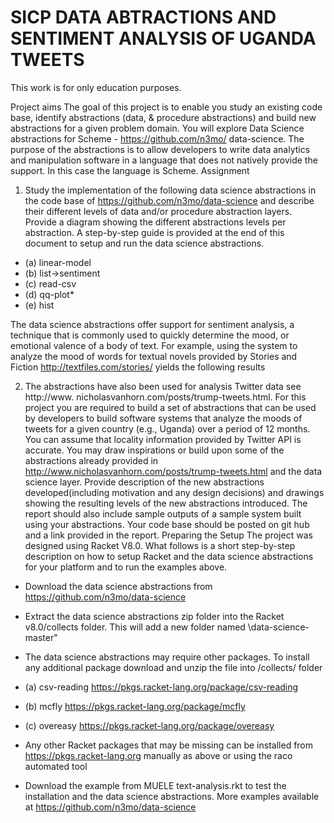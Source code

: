 # SICP DATA ABTRACTIONS AND SENTIMENT ANALYSIS OF UGANDA TWEETS
This work is for only education purposes. 

Project aims
The goal of this project is to enable you study an existing code base, identify abstractions (data, & procedure abstractions) and build new abstractions for a given problem domain. You will explore Data Science abstractions for Scheme - https://github.com/n3mo/
data-science. The purpose of the abstractions is to allow developers to write data analytics
and manipulation software in a language that does not natively provide the support. In this
case the language is Scheme.
Assignment
1. Study the implementation of the following data science abstractions in the code base of
https://github.com/n3mo/data-science and describe their different levels of data
and/or procedure abstraction layers. Provide a diagram showing the different abstractions levels per abstraction. A step-by-step guide is provided at the end of this
document to setup and run the data science abstractions.
- (a) linear-model
- (b) list->sentiment
- (c) read-csv
- (d) qq-plot*
- (e) hist


The data science abstractions offer support for sentiment analysis, a technique that is
commonly used to quickly determine the mood, or emotional valence of a body of text.
For example, using the system to analyze the mood of words for textual novels provided
by Stories and Fiction http://textfiles.com/stories/ yields the following results

2. The abstractions have also been used for analysis Twitter data see http://www.
nicholasvanhorn.com/posts/trump-tweets.html. For this project you are required
to build a set of abstractions that can be used by developers to build software systems
that analyze the moods of tweets for a given country (e.g., Uganda) over a period
of 12 months. You can assume that locality information provided by Twitter API is
accurate. You may draw inspirations or build upon some of the abstractions already
provided in
http://www.nicholasvanhorn.com/posts/trump-tweets.html
and the data science layer. Provide description of the new abstractions developed(including motivation and any design decisions) and drawings showing the resulting
levels of the new abstractions introduced. The report should also include sample
outputs of a sample system built using your abstractions. Your code base should
be posted on git hub and a link provided in the report.
Preparing the Setup
The project was designed using Racket V8.0. What follows is a short step-by-step description
on how to setup Racket and the data science abstractions for your platform and to run the
examples above.

-  Download the data science abstractions from https://github.com/n3mo/data-science
- Extract the data science abstractions zip folder into the Racket v8.0/collects folder. This will add a new folder named \data-science-master"
-  The data science abstractions may require other packages. To install any additional package download and unzip the file into /collects/ folder

- (a) csv-reading https://pkgs.racket-lang.org/package/csv-reading
- (b) mcfly https://pkgs.racket-lang.org/package/mcfly
- (c) overeasy https://pkgs.racket-lang.org/package/overeasy
- Any other Racket packages that may be missing can be installed from https://pkgs.racket-lang.org manually as above or using the raco automated tool
- Download the example from MUELE text-analysis.rkt to test the installation and the data science abstractions. More examples available at https://github.com/n3mo/data-science
